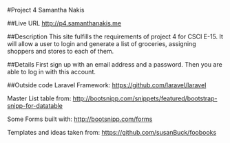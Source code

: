 #Project 4 Samantha Nakis

##Live URL
<http://p4.samanthanakis.me>

##Description
This site fulfills the requirements of project 4 for CSCI E-15. It will allow a user to login and generate a list of groceries, assigning shoppers and stores to each of them.

##Details
First sign up with an email address and a password. Then you are able to log in with this account.

##Outside code
Laravel Framework: https://github.com/laravel/laravel

Master List table from: http://bootsnipp.com/snippets/featured/bootstrap-snipp-for-datatable

Some Forms built with: http://bootsnipp.com/forms

Templates and ideas taken from: https://github.com/susanBuck/foobooks